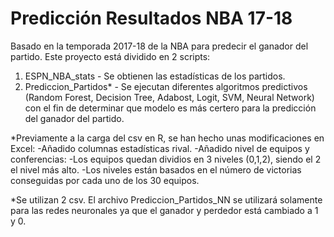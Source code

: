 # Predicción Resultados NBA 17-18

Basado en la temporada 2017-18 de la NBA para predecir el ganador del partido. Este proyecto está dividido en 2 scripts:

1. ESPN_NBA_stats - Se obtienen las estadísticas de los partidos.
2. Prediccion_Partidos* - Se ejecutan diferentes algoritmos predictivos (Random Forest, Decision Tree, Adabost, Logit, SVM, Neural Network) con el fin de determinar que modelo es más certero para la predicción del ganador del partido. 

*Previamente a la carga del csv en R, se han hecho unas modificaciones en Excel:
    -Añadido columnas estadísticas rival.
    -Añadido nivel de equipos y conferencias: 
          -Los equipos quedan dividios en 3 niveles (0,1,2), siendo el 2 el nivel más alto.
          -Los niveles están basados en el número de victorias conseguidas por cada uno de los 30 equipos.
    
*Se utilizan 2 csv. El archivo Prediccion_Partidos_NN se utilizará solamente para las redes neuronales ya que el ganador y perdedor está cambiado a 1 y 0.



